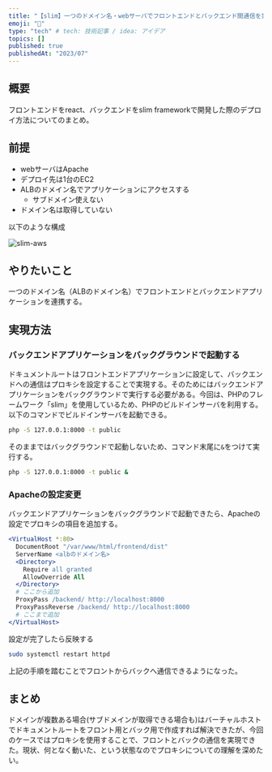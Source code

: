 ```yaml
---
title: "【slim】一つのドメイン名・webサーバでフロントエンドとバックエンド間通信を実現する"
emoji: "🍣"
type: "tech" # tech: 技術記事 / idea: アイデア
topics: []
published: true
publishedAt: "2023/07"
---
```


## 概要
フロントエンドをreact、バックエンドをslim frameworkで開発した際のデプロイ方法についてのまとめ。

## 前提
- webサーバはApache
- デプロイ先は1台のEC2
- ALBのドメイン名でアプリケーションにアクセスする
  - サブドメイン使えない
- ドメイン名は取得していない

以下のような構成

![slim-aws](/images/slim-aws.png)


## やりたいこと
一つのドメイン名（ALBのドメイン名）でフロントエンドとバックエンドアプリケーションを連携する。


## 実現方法

### バックエンドアプリケーションをバックグラウンドで起動する
ドキュメントルートはフロントエンドアプリケーションに設定して、バックエンドへの通信はプロキシを設定することで実現する。そのためにはバックエンドアプリケーションをバックグラウンドで実行する必要がある。今回は、PHPのフレームワーク「slim」を使用しているため、PHPのビルドインサーバを利用する。
以下のコマンドでビルドインサーバを起動できる。
```bash
php -S 127.0.0.1:8000 -t public
```

そのままではバックグラウンドで起動しないため、コマンド末尾に`&`をつけて実行する。
```bash
php -S 127.0.0.1:8000 -t public &
```

### Apacheの設定変更
バックエンドアプリケーションをバックグラウンドで起動できたら、Apacheの設定でプロキシの項目を追加する。
```apache
<VirtualHost *:80>
  DocumentRoot "/var/www/html/frontend/dist"
  ServerName <albのドメイン名>
  <Directory>
    Require all granted
    AllowOverride All
  </Directory>
  # ここから追加
  ProxyPass /backend/ http://localhost:8000
  ProxyPassReverse /backend/ http://localhost:8000
  # ここまで追加
</VirtualHost>
```

設定が完了したら反映する
```bash
sudo systemctl restart httpd
```

上記の手順を踏むことでフロントからバックへ通信できるようになった。

## まとめ
ドメインが複数ある場合(サブドメインが取得できる場合も)はバーチャルホストでドキュメントルートをフロント用とバック用で作成すれば解決できたが、今回のケースではプロキシを使用することで、フロントとバックの通信を実現できた。現状、何となく動いた、という状態なのでプロキシについての理解を深めたい。